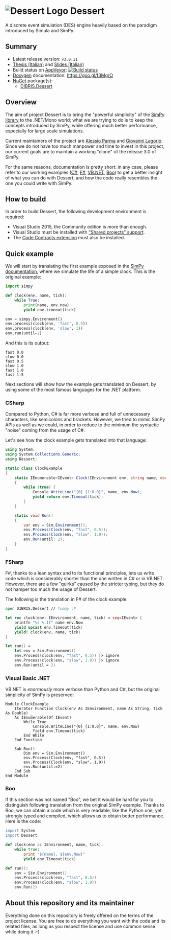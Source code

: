 ![](https://googledrive.com/host/0B8v0ikF4z2BiR29YQmxfSlE1Sms/Progetti/Dessert/logo-64.png "Dessert Logo") Dessert
==================================================================================================================

A discrete event simulation (DES) engine heavily based on the paradigm introduced by Simula and SimPy.

## Summary ##

* Latest release version: `v3.0.11`
* [Thesis (Italian)](https://googledrive.com/host/0B8v0ikF4z2BiR29YQmxfSlE1Sms/Progetti/Dessert/mthesis-essay.pdf) and [Slides (Italian)](https://googledrive.com/host/0B8v0ikF4z2BiR29YQmxfSlE1Sms/Progetti/Dessert/mthesis-slides.pdf)
* Build status on [AppVeyor](https://ci.appveyor.com): [![Build status](https://ci.appveyor.com/api/projects/status/w1wmaefjipfv8cfu?svg=true)](https://ci.appveyor.com/project/pomma89/dessert)
* [Doxygen](http://www.stack.nl/~dimitri/doxygen/index.html) documentation: https://goo.gl/f3MgrO
* [NuGet](https://www.nuget.org) package(s):
    + [DIBRIS.Dessert](https://www.nuget.org/packages/Dessert/)

Overview
--------

The aim of project Dessert is to bring the "powerful simplicity" of the [SimPy library](https://bitbucket.org/simpy/simpy/) to the .NET/Mono world; what we are trying to do is to keep the concepts introduced by SimPy, while offering much better performance, especially for large scale simulations.

Current maintainers of the project are [Alessio Parma](http://pomma89.altervista.org/) and [Giovanni Lagorio](http://www.disi.unige.it/person/LagorioG/). Since we do not have too much manpower and time to invest in this project, our current goals are to maintain a working "clone" of the release 3.0 of SimPy.

For the same reasons, documentation is pretty short: in any case, please refer to our working examples ([C#](https://github.com/pomma89/Dessert/tree/master/Dessert.Examples.CSharp), [F#](https://github.com/pomma89/Dessert/tree/master/Dessert.Examples.FSharp), [VB.NET](https://github.com/pomma89/Dessert/tree/master/Dessert.Examples.VisualBasic), [Boo](https://github.com/pomma89/Dessert/tree/master/Dessert.Examples.Boo)) to get a better insight of what you can do with Dessert, and how the code really resembles the one you could write with SimPy.

How to build
------------

In order to build Dessert, the following development environment is required:

* Visual Studio 2015, the Community edition is more than enough.
* Visual Studio must be installed with ["Shared projects" support](http://www.c-sharpcorner.com/UploadFile/7ca517/shared-project-an-impressive-features-of-visual-studio-201/).
* The [Code Contracts extension](https://visualstudiogallery.msdn.microsoft.com/1ec7db13-3363-46c9-851f-1ce455f66970) must also be installed.

Quick example
-------------

We will start by translating the first example exposed in the [SimPy documentation](https://simpy.readthedocs.org/en/latest/index.html), where we simulate the life of a simple clock. This is the original example:

```py
import simpy

def clock(env, name, tick):
    while True:
        print(name, env.now)
        yield env.timeout(tick)

env = simpy.Environment()
env.process(clock(env, 'fast', 0.5))
env.process(clock(env, 'slow', 1))
env.run(until=2)
```

And this is its output:

```
fast 0.0
slow 0.0
fast 0.5
slow 1.0
fast 1.0
fast 1.5
```

Next sections will show how the example gets translated on Dessert, by using some of the most famous languages for the .NET platform.

### CSharp

Compared to Python, C# is far more verbose and full of unnecessary characters, like semicolons and brackets. However, we tried to mimic SimPy APIs as well as we could, in order to reduce to the minimum the syntactic "noise" coming from the usage of C#.

Let's see how the clock example gets translated into that language:

```cs
using System;
using System.Collections.Generic;
using Dessert;

static class ClockExample
{
    static IEnumerable<IEvent> Clock(IEnvironment env, string name, double tick)
    {
        while (true) {
            Console.WriteLine("{0} {1:0.0}", name, env.Now);
            yield return env.Timeout(tick);
        }
    }

    static void Run()
    {
        var env = Sim.Environment();
        env.Process(Clock(env, "fast", 0.5));
        env.Process(Clock(env, "slow", 1.0));
        env.Run(until: 2);
    }
}
```

### FSharp

F#, thanks to a lean syntax and to its functional principles, lets us write code which is considerably shorter than the one written in C# or in VB.NET. However, there are a few "quirks" caused by the stricter typing, but they do not hamper too much the usage of Dessert.

The following is the translation in F# of the clock example:

```fs
open DIBRIS.Dessert // Yummy :P

let rec clock(env: IEnvironment, name, tick) = seq<IEvent> { 
    printfn "%s %.1f" name env.Now 
    yield upcast env.Timeout(tick)
    yield! clock(env, name, tick)
}

let run() =
    let env = Sim.Environment() 
    env.Process(clock(env, "fast", 0.5)) |> ignore
    env.Process(clock(env, "slow", 1.0)) |> ignore
    env.Run(until = 2)
```

### Visual Basic .NET

VB.NET is _enormously_ more verbose than Python and C#, but the original simplicity of SimPy is preserved:

```vbnet
Module ClockExample
    Iterator Function Clock(env As IEnvironment, name As String, tick As Double) _
    As IEnumerable(Of IEvent)
        While True
            Console.WriteLine("{0} {1:0.0}", name, env.Now)
            Yield env.Timeout(tick)
        End While
    End Function

    Sub Run()
        Dim env = Sim.Environment()
        env.Process(Clock(env, "fast", 0.5))
        env.Process(Clock(env, "slow", 1.0))
        env.Run(until:=2)
    End Sub
End Module
```

### Boo

If this section was not named "Boo", we bet it would be hard for you to distinguish following translation from the original SimPy example. Thanks to Boo, we can obtain a code which is very readable, like the Python one, yet strongly typed and compiled, which allows us to obtain better performance. Here is the code:

```boo
import System
import Dessert

def clock(env as IEnvironment, name, tick):
	while true:
		print "${name}, ${env.Now}"
		yield env.Timeout(tick)

def run():
	env = Sim.Environment()
	env.Process(clock(env, "fast", 0.5))
	env.Process(clock(env, "slow", 1.0))
	env.Run(2)
```

## About this repository and its maintainer ##

Everything done on this repository is freely offered on the terms of the project license. You are free to do everything you want with the code and its related files, as long as you respect the license and use common sense while doing it :-)
